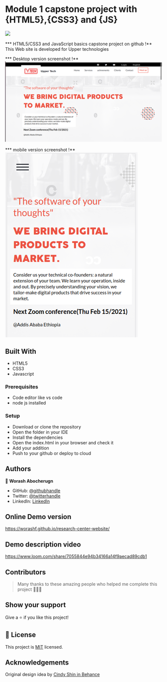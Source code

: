 
# Module 1 capstone project with {HTML5},{CSS3} and {JS}

![](https://img.shields.io/badge/Microverse-blueviolet)



*** HTML5/CSS3 and JavaScript basics capstone project on github !**
This Web site is developed for Upper technologies 

***  Desktop version screenshot !**
![screenshot](assets/images/home-screen.png)

***  mobile version screenshot !**
![screenshot](assets/images/mobile-screen.png)



## Built With

- HTML5
- CSS3
- Javascript

### Prerequisites
* Code editor like vs code
* node js installed

### Setup
* Download or clone the repository 
* Open the folder in  your IDE
* Install the dependencies
* Open the index.html in your browser and check it
* Add your addition
* Push to your github or deploy to cloud
## Authors

👤 **Worash Abocherugn**

- GitHub: [@githubhandle](https://github.com/worashf)
- Twitter: [@twitterhandle](https://twitter.com/WorashAboche)
- LinkedIn: [LinkedIn](https://www.linkedin.com/in/worash-abocherugn-a02219154/)



## Online Demo version
 https://worashf.github.io/research-center-website/

 ## Demo description  video
 https://www.loom.com/share/7055844e94b34166a14f9aecad89cdb1

## Contributors

> Many thanks to these amazing people who helped me
> complete this project 🙏🙏🙏

## Show your support

Give a ⭐️ if you like this project!

## 📝 License

This project is [MIT](./MIT.md) licensed.

## Acknowledgements

Original design idea by [Cindy Shin in Behance](https://www.behance.net/adagio07)